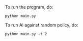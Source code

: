 To run the program, do:
```
python main.py
```

To run AI against random policy, do:
```
python main.py -t 2
```